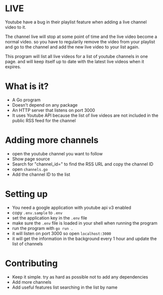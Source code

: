 # LIVE

Youtube have a bug in their playlist feature when adding a live channel video to it.

The channel live will stop at some point of time and the live video become a normal video. so you have to regularily remove the video from your playlist and go to the channel and add the new live video to your list again.

This program will list all live videos for a list of youtube channels in one page. and will keep itself up to date with the latest live videos when it expires.

# What is it?

- A Go program
- Doesn't depend on any package
- An HTTP server that listens on port 3000
- It uses Youtube API because the list of live videos are not included in the public RSS feed for the channel

# Adding more channels

- open the youtube channel you want to follow
- Show page source
- Search for "channel_id=" to find the RSS URL and copy the channel ID
- open `channels.go`
- Add the channel ID to the list

# Setting up

- You need a google application with youtube api v3 enabled
- copy `.env.sample` to `.env`
- set the application key in the `.env` file
- make sure the `.env` file is loaded in your shell when running the program
- run the program with `go run .`
- it will listen on port 3000 so open `localhost:3000`
- it will get the information in the background every 1 hour and update the list of channels

# Contributing

- Keep it simple. try as hard as possible not to add any dependencies
- Add more channels
- Add useful features list searching in the list by name
